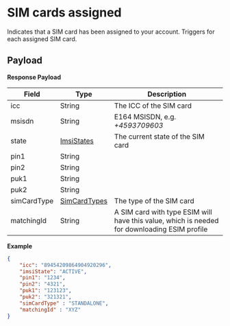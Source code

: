 # SIM cards assigned

Indicates that a SIM card has been assigned to your account. Triggers for each assigned SIM card.

## Payload

**Response Payload**

| Field       | Type                                                               | Description                                                                                  |
|-------------|--------------------------------------------------------------------|----------------------------------------------------------------------------------------------|
| icc         | String                                                             | The ICC of the SIM card                                                                      |
| msisdn      | String                                                             | E164 MSISDN, e.g. *+4593709603*                                                              |
| state       | [ImsiStates](../../general-information/data-types/#imsistates)     | The current state of the SIM card                                                            |
| pin1        | String                                                             |                                                                                              |
| pin2        | String                                                             |                                                                                              |
| puk1        | String                                                             |                                                                                              |
| puk2        | String                                                             |                                                                                              |
| simCardType | [SimCardTypes](../../general-information/data-types/#simcardtypes) | The type of the SIM card                                                                     |
| matchingId  | String                                                             | A SIM card with type ESIM will have this value, which is needed for downloading ESIM profile |

**Example**

```json
{
    "icc": "89454209864904920296",
    "imsiState": "ACTIVE",
    "pin1": "1234",
    "pin2": "4321",
    "puk1": "123123",
    "puk2": "321321",
    "simCardType" : "STANDALONE",
    "matchingId" : "XYZ"
}
```
